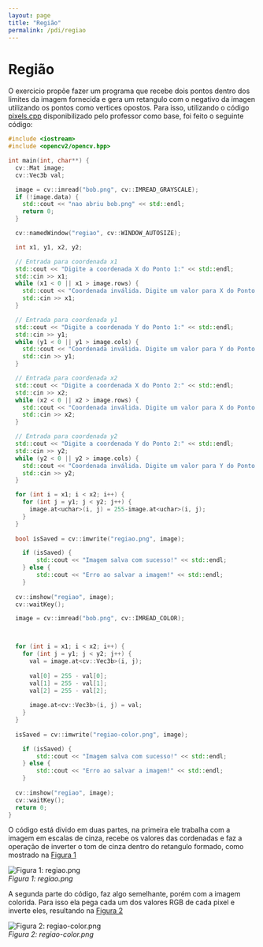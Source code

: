 ```yaml
---
layout: page
title: "Região"
permalink: /pdi/regiao
---
```


# Região
O exercicio propõe fazer um programa que recebe dois pontos dentro dos limites da imagem fornecida e gera um retangulo com o negativo da imagen utilizando os pontos como vertices opostos.
Para isso, utilizando o código [pixels.cpp]([https://exemplo.com](https://agostinhobritojr.github.io/tutorial/pdi/pixels.html#ex-pixels) "pixels.cpp") disponibilizado pelo professor como base, foi feito o seguinte código:

```cpp
#include <iostream>
#include <opencv2/opencv.hpp>

int main(int, char**) {
  cv::Mat image;
  cv::Vec3b val;

  image = cv::imread("bob.png", cv::IMREAD_GRAYSCALE);
  if (!image.data) {
    std::cout << "nao abriu bob.png" << std::endl;
    return 0;
  }

  cv::namedWindow("regiao", cv::WINDOW_AUTOSIZE);

  int x1, y1, x2, y2;

  // Entrada para coordenada x1
  std::cout << "Digite a coordenada X do Ponto 1:" << std::endl;
  std::cin >> x1;
  while (x1 < 0 || x1 > image.rows) {
    std::cout << "Coordenada inválida. Digite um valor para X do Ponto 1 entre 0 e " << image.rows << ":" << std::endl;
    std::cin >> x1;
  }

  // Entrada para coordenada y1
  std::cout << "Digite a coordenada Y do Ponto 1:" << std::endl;
  std::cin >> y1;
  while (y1 < 0 || y1 > image.cols) {
    std::cout << "Coordenada inválida. Digite um valor para Y do Ponto 1 entre 0 e " << image.cols << ":" << std::endl;
    std::cin >> y1;
  }

  // Entrada para coordenada x2
  std::cout << "Digite a coordenada X do Ponto 2:" << std::endl;
  std::cin >> x2;
  while (x2 < 0 || x2 > image.rows) {
    std::cout << "Coordenada inválida. Digite um valor para X do Ponto 2 entre 0 e " << image.rows << ":" << std::endl;
    std::cin >> x2;
  }

  // Entrada para coordenada y2
  std::cout << "Digite a coordenada Y do Ponto 2:" << std::endl;
  std::cin >> y2;
  while (y2 < 0 || y2 > image.cols) {
    std::cout << "Coordenada inválida. Digite um valor para Y do Ponto 2 entre 0 e " << image.cols << ":" << std::endl;
    std::cin >> y2;
  }

  for (int i = x1; i < x2; i++) {
    for (int j = y1; j < y2; j++) {
      image.at<uchar>(i, j) = 255-image.at<uchar>(i, j);
    }
  }
  
  bool isSaved = cv::imwrite("regiao.png", image); 

    if (isSaved) {
        std::cout << "Imagem salva com sucesso!" << std::endl;
    } else {
        std::cout << "Erro ao salvar a imagem!" << std::endl;
    }
    
  cv::imshow("regiao", image);
  cv::waitKey();

  image = cv::imread("bob.png", cv::IMREAD_COLOR);



  for (int i = x1; i < x2; i++) {
    for (int j = y1; j < y2; j++) {
      val = image.at<cv::Vec3b>(i, j);
      
      val[0] = 255 - val[0];
      val[1] = 255 - val[1];
      val[2] = 255 - val[2];
      
      image.at<cv::Vec3b>(i, j) = val;
    }
  }
  
  isSaved = cv::imwrite("regiao-color.png", image); 

    if (isSaved) {
        std::cout << "Imagem salva com sucesso!" << std::endl;
    } else {
        std::cout << "Erro ao salvar a imagem!" << std::endl;
    }
    
  cv::imshow("regiao", image);
  cv::waitKey();
  return 0;
}
````

O código está divido em duas partes, na primeira ele trabalha com a imagem em escalas de cinza, recebe os valores das cordenadas e faz a operação de inverter o tom de cinza dentro do retangulo formado, como mostrado na [Figura 1][figura1]

[figura1]: images/regiao.png "Figura 1: regiao.png"
![Figura 1: regiao.png][figura1]  
*Figura 1: regiao.png*

A segunda parte do código, faz algo semelhante, porém com a imagem colorida. Para isso ela pega cada um dos valores RGB de cada pixel e inverte eles, resultando na [Figura 2][figura2]

[figura2]: images/regiao-color.png "Figura 2: regiao-color.png"
![Figura 2: regiao-color.png][figura2]  
*Figura 2: regiao-color.png*
